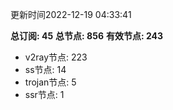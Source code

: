 更新时间2022-12-19 04:33:41

**总订阅: 45**
**总节点: 856**
**有效节点: 243**
- v2ray节点: 223
- ss节点: 14
- trojan节点: 5
- ssr节点: 1
